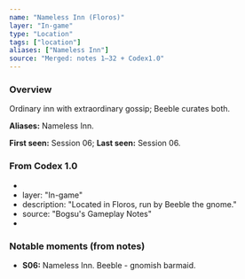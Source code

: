 ```yaml
---
name: "Nameless Inn (Floros)"
layer: "In-game"
type: "Location"
tags: ["location"]
aliases: ["Nameless Inn"]
source: "Merged: notes 1–32 + Codex1.0"
---
```

### Overview
Ordinary inn with extraordinary gossip; Beeble curates both.

**Aliases:** Nameless Inn.

**First seen:** Session 06; **Last seen:** Session 06.

### From Codex 1.0
- 
- layer: "In-game"
- description: "Located in Floros, run by Beeble the gnome."
- source: "Bogsu's Gameplay Notes"
- 

### Notable moments (from notes)
- **S06:** Nameless Inn. Beeble - gnomish barmaid.
